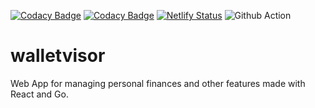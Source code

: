 [![Codacy Badge](https://app.codacy.com/project/badge/Grade/f0ea39aa08a54f998023b279c7b17b65)](https://www.codacy.com/gh/CoboJose/walletvisor/dashboard?utm_source=github.com&amp;utm_medium=referral&amp;utm_content=CoboJose/walletvisor&amp;utm_campaign=Badge_Grade)
[![Codacy Badge](https://app.codacy.com/project/badge/Coverage/f0ea39aa08a54f998023b279c7b17b65)](https://www.codacy.com/gh/CoboJose/walletvisor/dashboard?utm_source=github.com&utm_medium=referral&utm_content=CoboJose/walletvisor&utm_campaign=Badge_Coverage)
[![Netlify Status](https://api.netlify.com/api/v1/badges/63133934-caeb-44c0-a475-e155ecb5450d/deploy-status)](https://app.netlify.com/sites/walletvisor/deploys)
![Github Action](https://github.com/cobojose/walletvisor/actions/workflows/main.yml/badge.svg)

# walletvisor
Web App for managing personal finances and other features made with React and Go.
